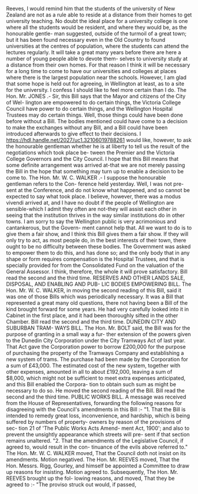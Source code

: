 Reeves, I would remind him that the students of the university of New Zealand are not as a rule able to reside at a distance from their homes to get university teaching. No doubt the ideal place for a university college is one where all the students would be resident, and where they would be, as the honourable gentle- man suggested, outside of the turmoil of a great town; but it has been found necessary even in the Old Country to found universities at the centres of population, where the students can attend the lectures regularly. It will take a great many years before there are here a number of young people able to devote them- selves to university study at a distance from their own homes. For that reason I think it will be necessary for a long time to come to have our universities and colleges at places where there is the largest population near the schools. However, I am glad that some hope is held out for agreeing, in Wellington at least, as to a site for the university. I confess I should like to feel more certain than I do. The Hon. Mr. JONES .- Sir, this Bill says that the Mayor and citizens of the City of Wel- lington are empowered to do certain things, the Victoria College Council have power to do certain things, and the Wellington Hospital Trustees may do certain things. Well, those things could have been done before without a Bill. The bodies mentioned could have come to a decision to make the exchanges without any Bill, and a Bill could have been introduced afterwards to give effect to their decisions. I https://hdl.handle.net/2027/uc1.32106019788261 would like, however, to ask the honourable gentleman whether he is at liberty to tell us the result of the negotiations which took place be- tween the Premier and the Victoria College Governors and the City Council. I hope that this Bill means that some definite arrangement was arrived at-that we are not merely passing the Bill in the hope that something may turn up to enable a decision to be come to. The Hon. Mr. W. C. WALKER .- I suppose the honourable gentleman refers to the Con- ference held yesterday. Well, I was not pre- sent at the Conference, and do not know what happened, and so cannot be expected to say what took place. I believe, however, there was a modus vivendi arrived at, and I have no doubt if the people of Wellington are sensible-which I admit they often are not-they will assist each other in seeing that the institution thrives in the way similar institutions do in other towns. I am sorry to say the Wellington public is very acrimonious and cantankerous, but the Govern- ment cannot help that. All we want to do is to give them a fair show, and I think this Bill gives them a fair show. If they will only try to act, as most people do, in the best interests of their town, there ought to be no difficulty between these bodies. The Government was asked to empower them to do this, and has done so; and the only body that in any shape or form requires compensation is the Hospital Trustees, and that is specially provided for from the Consolidated Fund on the valuation of the General Assessor. I think, therefore, the whole it will prove satisfactory. Bill read the second and the third time. RESERVES AND OTHER LANDS SALE, DISPOSAL, AND ENABLING AND PUB- LIC BODIES EMPOWERING BILL. The Hon. Mr. W. C. WALKER, in moving the second reading of this Bill, said it was one of those Bills which was periodically necessary. It was a Bill that represented a great many old questions, there not having been a Bill of the kind brought forward for some years. He had very carefully looked into it in Cabinet in the first place, and it had been thoroughly sifted in the other Chamber. Bill read the second and the third time. DUNEDIN CITY AND SUBURBAN TRAM- WAYS BILL. The Hon. Mr. BOLT said, the Bill was for the purpose of granting in a small way a fur- ther extension of the powers given to the Dunedin City Corporation under the City Tramways Act of last year. That Act gave the Corporation power to borrow £200,000 for the purpose of purchasing the property of the Tramways Company and establishing a new system of trams. The purchase had been made by the Corporation for a sum of £43,000. The estimated cost of the new system, together with other expenses, amounted in all to about £192,000, leaving a sum of $8,000, which might not be sufficient to meet extra expenses anticipated, and this Bill enabled the Corpora- tion to obtain such sum as might be necessary to do so. He moved the second reading of the Bill. Bill read the second and the third time. PUBLIC WORKS BILL. A message was received from the House of Representatives, forwarding the following reasons for disagreeing with the Council's amendments in this Bill :- "1. That the Bill is intended to remedy great loss, inconvenience, and hardship, which is being suffered by numbers of property- owners by reason of the provisions of sec- tion 21 of 'The Public Works Acts Amend- ment Act, 1900'; and also to prevent the unsightly appearance which streets will pre- sent if that section remains unaltered. "2. That the amendments of the Legislative Council, if agreed to, would result in the con- tinuance of the evils above referred to." The Hon. Mr. W. C. WALKER moved, That the Council doth not insist on its amendments. Motion negatived. The Hon. Mr. REEVES moved, That the Hon. Messrs. Rigg, Gourley, and himself be appointed a Committee to draw up reasons for insisting. Motion agreed to. Subsequently, The Hon. Mr. REEVES brought up the fol- lowing reasons, and moved, That they be agreed to :- "The proviso struck out would, if passed, 